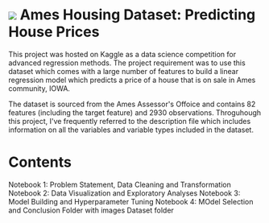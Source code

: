 # ![](https://ga-dash.s3.amazonaws.com/production/assets/logo-9f88ae6c9c3871690e33280fcf557f33.png) Ames Housing Dataset: Predicting House Prices

This project was hosted on Kaggle as a data science competition for advanced regression methods. The project requirement was to use this dataset which comes with a large number of features to build a linear regression model which predicts a price of a house that is on sale in Ames community, IOWA.

The dataset is sourced from the Ames Assessor's Offoice and contains 82 features (including the target feature) and 2930 observations. Throguhough this project, I've frequently referred to the description file which includes information on all the variables and variable types included in the dataset. 


# Contents

Notebook 1: Problem Statement, Data Cleaning and Transformation
Notebook 2: Data Visualization and Exploratory Analyses 
Notebook 3: Model Building and Hyperparameter Tuning
Notebook 4: MOdel Selection and Conclusion
Folder with images
Dataset folder
